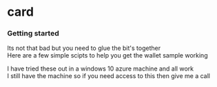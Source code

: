 # card

### Getting started
Its not that bad but you need to glue the bit's together<br>
Here are a few simple scipts to help you get the wallet sample working<br>

I have tried these out in a windows 10 azure machine and all work<br>
I still have the machine so if you need access to this then give me a call<br>
